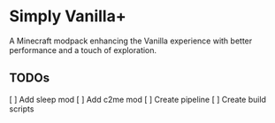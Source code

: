 # Simply Vanilla+

A Minecraft modpack enhancing the Vanilla experience with better performance and a touch of exploration.

## TODOs
[ ] Add sleep mod
[ ] Add c2me mod
[ ] Create pipeline
[ ] Create build scripts
